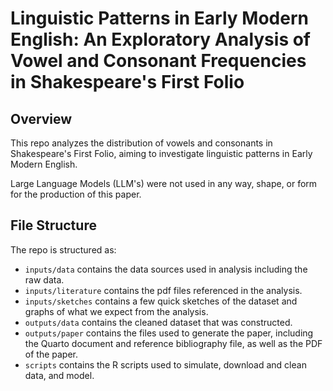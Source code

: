 # Linguistic Patterns in Early Modern English: An Exploratory Analysis of Vowel and Consonant Frequencies in Shakespeare's First Folio

## Overview

This repo analyzes the distribution of vowels and consonants in Shakespeare's First Folio, aiming to investigate linguistic patterns in Early Modern English.

Large Language Models (LLM's) were not used in any way, shape, or form for the production of this paper.

## File Structure

The repo is structured as:

-   `inputs/data` contains the data sources used in analysis including the raw data.
-   `inputs/literature` contains the pdf files referenced in the analysis.
-   `inputs/sketches` contains a few quick sketches of the dataset and graphs of what we expect from the analysis.
-   `outputs/data` contains the cleaned dataset that was constructed.
-   `outputs/paper` contains the files used to generate the paper, including the Quarto document and reference bibliography file, as well as the PDF of the paper. 
-   `scripts` contains the R scripts used to simulate, download and clean data, and model.
